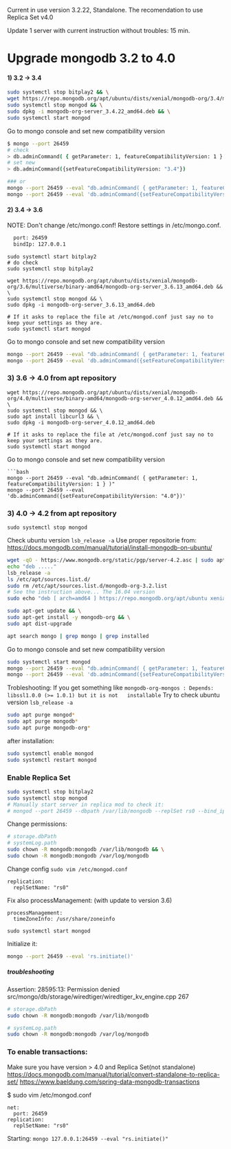 Current in use version 3.2.22, Standalone.
The recomendation to use Replica Set v4.0

Update 1 server with current instruction without troubles: 15 min.


# Upgrade mongodb 3.2 to 4.0
#### 1) 3.2 -> 3.4

```bash
sudo systemctl stop bitplay2 && \
wget https://repo.mongodb.org/apt/ubuntu/dists/xenial/mongodb-org/3.4/multiverse/binary-amd64/mongodb-org-server_3.4.22_amd64.deb && \
sudo systemctl stop mongod && \
sudo dpkg -i mongodb-org-server_3.4.22_amd64.deb && \
sudo systemctl start mongod

```
Go to mongo console and set new compatibility version
```bash
$ mongo --port 26459
# check 
> db.adminCommand( { getParameter: 1, featureCompatibilityVersion: 1 } )
# set new
> db.adminCommand({setFeatureCompatibilityVersion: "3.4"})

### or
mongo --port 26459 --eval "db.adminCommand( { getParameter: 1, featureCompatibilityVersion: 1 } )"
mongo --port 26459 --eval 'db.adminCommand({setFeatureCompatibilityVersion: "3.4"})'
```
#### 2) 3.4 -> 3.6
NOTE: Don't change /etc/mongo.conf!
Restore settings in /etc/mongo.conf. 
```bash
  port: 26459
  bindIp: 127.0.0.1
```

```
sudo systemctl start bitplay2
# do check
sudo systemctl stop bitplay2

wget https://repo.mongodb.org/apt/ubuntu/dists/xenial/mongodb-org/3.6/multiverse/binary-amd64/mongodb-org-server_3.6.13_amd64.deb && \
sudo systemctl stop mongod && \
sudo dpkg -i mongodb-org-server_3.6.13_amd64.deb

# If it asks to replace the file at /etc/mongod.conf just say no to keep your settings as they are.
sudo systemctl start mongod

```
Go to mongo console and set new compatibility version
```bash
mongo --port 26459 --eval "db.adminCommand( { getParameter: 1, featureCompatibilityVersion: 1 } )"
mongo --port 26459 --eval 'db.adminCommand({setFeatureCompatibilityVersion: "3.6"})'
```


### 3) 3.6 -> 4.0 from apt repository

```
wget https://repo.mongodb.org/apt/ubuntu/dists/xenial/mongodb-org/4.0/multiverse/binary-amd64/mongodb-org-server_4.0.12_amd64.deb && \
sudo systemctl stop mongod && \
sudo apt install libcurl3 && \
sudo dpkg -i mongodb-org-server_4.0.12_amd64.deb

# If it asks to replace the file at /etc/mongod.conf just say no to keep your settings as they are.
sudo systemctl start mongod
```
Go to mongo console and set new compatibility version

```
```bash
mongo --port 26459 --eval "db.adminCommand( { getParameter: 1, featureCompatibilityVersion: 1 } )"
mongo --port 26459 --eval 'db.adminCommand({setFeatureCompatibilityVersion: "4.0"})'
```

### 3) 4.0 -> 4.2 from apt repository
`sudo systemctl stop mongod`

Check ubuntu version `lsb_release -a`
Use proper repositorie from: https://docs.mongodb.com/manual/tutorial/install-mongodb-on-ubuntu/
```bash
wget -qO - https://www.mongodb.org/static/pgp/server-4.2.asc | sudo apt-key add -
echo "deb ....."
lsb_release -a
ls /etc/apt/sources.list.d/
sudo rm /etc/apt/sources.list.d/mongodb-org-3.2.list
# See the instruction above... The 16.04 version
sudo echo "deb [ arch=amd64 ] https://repo.mongodb.org/apt/ubuntu xenial/mongodb-org/4.2 multiverse" | sudo tee /etc/apt/sources.list.d/mongodb-org-4.2.list

sudo apt-get update && \
sudo apt-get install -y mongodb-org && \
sudo apt dist-upgrade

apt search mongo | grep mongo | grep installed
``` 
Go to mongo console and set new compatibility version
```bash
sudo systemctl start mongod
mongo --port 26459 --eval "db.adminCommand( { getParameter: 1, featureCompatibilityVersion: 1 } )"
mongo --port 26459 --eval 'db.adminCommand({setFeatureCompatibilityVersion: "4.2"})'
```

Trobleshooting:
If you get something like `mongodb-org-mongos : Depends: libssl1.0.0 (>= 1.0.1) but it is not   installable`
Try to check ubuntu version `lsb_release -a`
```bash
sudo apt purge mongod* 
sudo apt purge mongodb* 
sudo apt purge mongodb-org*
```
after installation:
```bash
sudo systemctl enable mongod
sudo systemctl restart mongod
```

### Enable Replica Set

```bash
sudo systemctl stop bitplay2
sudo systemctl stop mongod
# Manually start server in replica mod to check it:
# mongod --port 26459 --dbpath /var/lib/mongodb --replSet rs0 --bind_ip localhost
```
Change permissions: 
```bash
# storage.dbPath
# systemLog.path
sudo chown -R mongodb:mongodb /var/lib/mongodb && \
sudo chown -R mongodb:mongodb /var/log/mongodb
```


Change config `sudo vim /etc/mongod.conf` 
```
replication:
  replSetName: "rs0"
```
Fix also processManagement: (with update to version 3.6)
```
processManagement:
  timeZoneInfo: /usr/share/zoneinfo
```
`sudo systemctl start mongod`

Initialize it:
```bash
mongo --port 26459 --eval 'rs.initiate()'
```
##### troubleshooting
Assertion: 28595:13: Permission denied src/mongo/db/storage/wiredtiger/wiredtiger_kv_engine.cpp 267
```bash
# storage.dbPath
sudo chown -R mongodb:mongodb /var/lib/mongodb

# systemLog.path
sudo chown -R mongodb:mongodb /var/log/mongodb
```


### To enable transactions:
Make sure you have version > 4.0 and Replica Set(not standalone)
https://docs.mongodb.com/manual/tutorial/convert-standalone-to-replica-set/
https://www.baeldung.com/spring-data-mongodb-transactions


$ sudo vim /etc/mongod.conf
```
net:
  port: 26459
replication:
  replSetName: "rs0"
```
Starting: `mongo 127.0.0.1:26459 --eval "rs.initiate()"`



